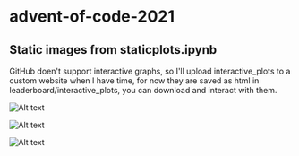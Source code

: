 # advent-of-code-2021

## Static images from staticplots.ipynb

GitHub doen't support interactive graphs, so I'll upload interactive_plots to a custom website when I have time, for now they are saved as html in leaderboard/interactive_plots, you can download and interact with them.

![Alt text](leaderboard/static_plots/part1.png?raw=true)

![Alt text](leaderboard/static_plots/part2.png?raw=true)

![Alt text](leaderboard/static_plots/part2_total.png?raw=true)